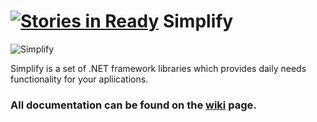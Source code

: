 [![Stories in Ready](https://badge.waffle.io/i4004/simplify.png?label=ready&title=Ready)](https://waffle.io/i4004/simplify)
Simplify
========

![Simplify](https://raw.github.com/i4004/Simplify/master/Images/Icon128x128.png)

Simplify is a set of .NET framework libraries which provides daily needs functionality for your apliications.

### All documentation can be found on the [wiki](https://github.com/i4004/Simplify/wiki) page.
